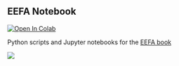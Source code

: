 ## EEFA Notebook

[![Open In Colab](https://colab.research.google.com/assets/colab-badge.svg)](https://colab.research.google.com/github/gee-community/eefa-notebook/blob/main)

Python scripts and Jupyter notebooks for the [EEFA book](https://www.eefabook.org)

[![](https://media.springernature.com/full/springer-static/cover-hires/book/978-3-031-26588-4?as=webp)
](https://link.springer.com/book/10.1007/978-3-031-26588-4)
